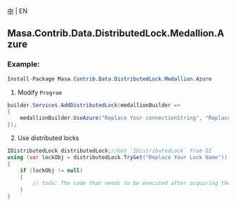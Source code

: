 [中](README.zh-CN.md) | EN

## Masa.Contrib.Data.DistributedLock.Medallion.Azure

### Example:

```c#
Install-Package Masa.Contrib.Data.DistributedLock.Medallion.Azure
```

1. Modify `Program`

``` C#
builder.Services.AddDistributedLock(medallionBuilder =>
{
    medallionBuilder.UseAzure("Replace Your connectionString", "Replace your blobContainerName");
});
```

2. Use distributed locks

``` C#
IDistributedLock distributedLock;//Get `IDistributedLock` from DI
using (var lockObj = distributedLock.TryGet("Replace Your Lock Name"))
{
    if (lockObj != null)
    {
        // todo: The code that needs to be executed after acquiring the distributed lock
    }
}
```